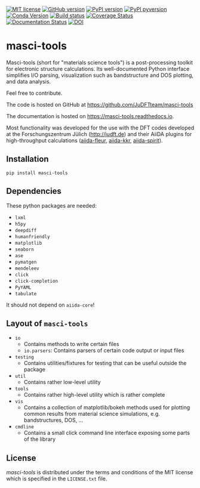 [![MIT license](https://img.shields.io/badge/license-MIT-blue.svg)](LICENSE.txt)
[![GitHub version](https://img.shields.io/github/v/tag/JuDFTTeam/masci-tools?include_prereleases&label=GitHub%20version&logo=GitHub)](https://github.com/JuDFTteam/masci-tools/releases)
[![PyPI version](https://img.shields.io/pypi/v/masci-tools)](https://pypi.org/project/masci-tools/)
[![PyPI pyversion](https://img.shields.io/pypi/pyversions/masci-tools)](https://pypi.org/project/masci-tools/)
[![Conda Version](https://img.shields.io/conda/vn/conda-forge/masci-tools.svg)](https://anaconda.org/conda-forge/masci-tools)
[![Build status](https://github.com/JuDFTteam/masci-tools/workflows/masci-tools/badge.svg?branch=develop&event=push)](https://github.com/JuDFTteam/masci-tools/actions)
[![Coverage Status](https://codecov.io/gh/JuDFTteam/masci-tools/branch/develop/graph/badge.svg)](https://codecov.io/gh/JuDFTteam/masci-tools)
[![Documentation Status](https://readthedocs.org/projects/masci-tools/badge/?version=latest)](https://masci-tools.readthedocs.io/en/latest/?badge=latest)
[![DOI](https://zenodo.org/badge/DOI/10.5281/zenodo.5223353.svg)](https://doi.org/10.5281/zenodo.5223353)





# masci-tools

Masci-tools (short for "materials science tools") is a post-processing toolkit for electronic structure calculations. Its well-documented Python interface simplifies I/O parsing, visualization such as bandstructure and DOS plotting, and data analysis.

Feel free to contribute.

The code is hosted on GitHub at
<https://github.com/JuDFTteam/masci-tools>

The documentation is hosted on https://masci-tools.readthedocs.io.

Most functionality was developed for the use with the DFT codes developed at the Forschungszentrum Jülich (<http://judft.de>) and their AiiDA plugins for high-throughput calculations ([aiida-fleur](https://github.com/JuDFTteam/aiida-fleur), [aiida-kkr](https://github.com/JuDFTteam/aiida-kkr), [aiida-spirit](https://github.com/JuDFTteam/aiida-spirit)).

## Installation

```
pip install masci-tools
```

## Dependencies

These python packages are needed:
* `lxml`
* `h5py`
* `deepdiff`
* `humanfriendly`  
* `matplotlib`
* `seaborn`
* `ase`
* `pymatgen`
* `mendeleev`
* `click`
* `click-completion`
* `PyYAML`
* `tabulate`

It should not depend on `aiida-core`!

## Layout of `masci-tools`

* `io`
    * Contains methods to write certain files
    * `io.parsers`: Contains parsers of certain code output or input files
* `testing`
    * Contains utilities/fixtures for testing that can be useful outside the package
* `util`
    * Contains rather low-level utility
* `tools`
    * Contains rather high-level utility which is rather complete
* `vis`
    * Contains a collection of matplotlib/bokeh methods used for plotting common results from material science simulations, e.g. bandstructures, DOS, ... 
* `cmdline`
    * Contains a small click command line interface exposing some parts of the library

## License


*masci-tools* is distributed under the terms and conditions of the MIT license which is specified in the `LICENSE.txt` file.
